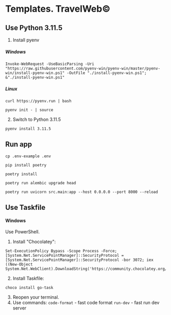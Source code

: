 # Templates. TravelWeb©

## Use Python 3.11.5

1. Install pyenv
##### Windows
```
Invoke-WebRequest -UseBasicParsing -Uri "https://raw.githubusercontent.com/pyenv-win/pyenv-win/master/pyenv-win/install-pyenv-win.ps1" -OutFile "./install-pyenv-win.ps1"; &"./install-pyenv-win.ps1"
```
##### Linux
```
curl https://pyenv.run | bash
```
```
pyenv init - | source
```
2. Switch to Python 3.11.5
```
pyenv install 3.11.5
```
## Run app
```
cp .env-example .env
```
```
pip install poetry
```
```
poetry install
```
```
poetry run alembic upgrade head
```
```
poetry run uvicorn src.main:app --host 0.0.0.0 --port 8000 --reload
```

## Use Taskfile

#### Windows
Use PowerShell.
1. Install "Chocolatey":
```
Set-ExecutionPolicy Bypass -Scope Process -Force; [System.Net.ServicePointManager]::SecurityProtocol = [System.Net.ServicePointManager]::SecurityProtocol -bor 3072; iex ((New-Object System.Net.WebClient).DownloadString('https://community.chocolatey.org/install.ps1'))
```
2. Install Taskfile:
```
choco install go-task
```
3. Reopen your terminal.
4. Use commands:
`code-format` - fast code format
`run-dev` - fast run dev server
